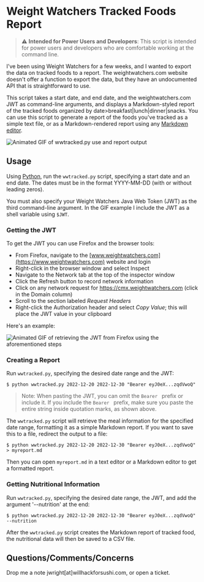 # Weight Watchers Tracked Foods Report

> :warning: **Intended for Power Users and Developers**: This script is intended for power users and developers who are comfortable working at the command line.


I've been using Weight Watchers for a few weeks, and I wanted to export the data on tracked foods to a report.
The weightwatchers.com website doesn't offer a function to export the data, but they have an undocumented API that is straightforward to use.

This script takes a start date, and end date, and the weightwatchers.com JWT as command-line arguments, and displays a Markdown-styled report of the tracked foods organized by date>breakfast|lunch|dinner|snacks.
You can use this script to generate a report of the foods you've tracked as a simple text file, or as a Markdown-rendered report using any [Markdown editor](https://www.oberlo.com/blog/markdown-editors).

![Animated GIF of wwtracked.py use and report output](images/wwtracked.gif)

## Usage

Using [Python](https://www.python.org/), run the `wwtracked.py` script, specifying a start date and an end date.
The dates must be in the format YYYY-MM-DD (with or without leading zeros).

You must also specify your Weight Watchers Java Web Token (JWT) as the third command-line argument.
In the GIF example I include the JWT as a shell variable using `$JWT`.

### Getting the JWT

To get the JWT you can use Firefox and the browser tools:

* From Firefox, navigate to the [www.weightwatchers.com](https://www.weightwatchers.com) website and login
* Right-click in the browser window and select Inspect
* Navigate to the Network tab at the top of the inspector window
* Click the Refresh button to record network information
* Click on any network request for https://cmx.weightwatchers.com (click in the Domain column)
* Scroll to the section labeled _Request Headers_
* Right-click the Authorization header and select _Copy Value_; this will place the JWT value in your clipboard

Here's an example:

![Animated GIF of retrieving the JWT from Firefox using the aforementioned steps](images/getjwt.gif)


### Creating a Report

Run `wwtracked.py`, specifying the desired date range and the JWT:

```
$ python wwtracked.py 2022-12-20 2022-12-30 "Bearer eyJ0eX...zqdVwoQ"
```

> Note: When pasting the JWT, you can omit the `Bearer ` prefix or include it.
> If you include the `Bearer ` prefix, make sure you paste the entire string inside quotation marks, as shown above.

The `wwtracked.py` script will retrieve the meal information for the specified date range, formatting it as a simple Markdown report.
If you want to save this to a file, redirect the output to a file:

```
$ python wwtracked.py 2022-12-20 2022-12-30 "Bearer eyJ0eX...zqdVwoQ" > myreport.md
```

Then you can open `myreport.md` in a text editor or a Markdown editor to get a formatted report.


### Getting Nutritional Information

Run `wwtracked.py`, specifying the desired date range, the JWT, and add the argument '--nutrition' at the end:

```
$ python wwtracked.py 2022-12-20 2022-12-30 "Bearer eyJ0eX...zqdVwoQ" --nutrition
```

After the `wwtracked.py` script creates the Markdown report of tracked food, the nutritional data will then be saved to a CSV file.


## Questions/Comments/Concerns

Drop me a note jwright[at]willhackforsushi.com, or open a ticket.
